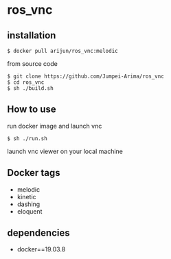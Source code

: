 # ros_vnc

## installation

```
$ docker pull arijun/ros_vnc:melodic
```

from source code
```
$ git clone https://github.com/Jumpei-Arima/ros_vnc
$ cd ros_vnc
$ sh ./build.sh
```

## How to use
run docker image and launch vnc
```
$ sh ./run.sh 
```

launch vnc viewer on your local machine

## Docker tags
- melodic
- kinetic
- dashing
- eloquent

## dependencies
- docker==19.03.8
